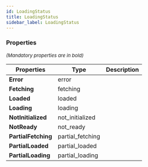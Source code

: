 ```yaml
---
id: LoadingStatus
title: LoadingStatus
sidebar_label: LoadingStatus
---
```




### Properties

<font size="2"><i>(Mandatory properties are in bold)</i></font>

| Properties | Type | Description |
| --------- | ---- | ----------- |
| **Error** | error |  |
| **Fetching** | fetching |  |
| **Loaded** | loaded |  |
| **Loading** | loading |  |
| **NotInitialized** | not_initialized |  |
| **NotReady** | not_ready |  |
| **PartialFetching** | partial_fetching |  |
| **PartialLoaded** | partial_loaded |  |
| **PartialLoading** | partial_loading |  |
